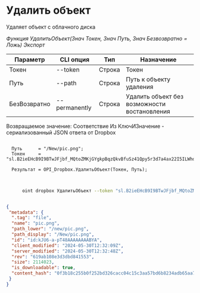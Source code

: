 ﻿---
sidebar_position: 7
---

# Удалить объект
 Удаляет объект с облачного диска


*Функция УдалитьОбъект(Знач Токен, Знач Путь, Знач Безвозвратно = Ложь) Экспорт*

  | Параметр | CLI опция | Тип | Назначение |
  |-|-|-|-|
  | Токен | --token | Строка | Токен |
  | Путь | --path | Строка | Путь к объекту удаления |
  | БезВозвратно | --permanently | Строка | Удалить объект без возможности востановления |

  
  Возвращаемое значение:   Соответствие Из КлючИЗначение - сериализованный JSON ответа от Dropbox

```bsl title="Пример кода"
	
  Путь      = "/New/pic.png";
  Токен     = "sl.B2ieEHcB9I9BTwJFjbf_MQtoZMKjGYgkpBqzQkvBfuSz41Qpy5r3d7a4ax22I5ILWhd9KLbN5L...";
  
  Результат = OPI_Dropbox.УдалитьОбъект(Токен, Путь);
	
```

```sh title="Пример команды CLI"
    
      oint dropbox УдалитьОбъект --token "sl.B2ieEHcB9I9BTwJFjbf_MQtoZMKjGYgkpBqzQkvBfuSz41Qpy5r3d7a4ax22I5ILWhd9KLbN5L..." --path %path% --permanently %permanently%


```


```json title="Результат"

{
 "metadata": {
  ".tag": "file",
  "name": "pic.png",
  "path_lower": "/new/pic.png",
  "path_display": "/New/pic.png",
  "id": "id:kJU6-a-pT48AAAAAAAABYA",
  "client_modified": "2024-05-30T12:32:09Z",
  "server_modified": "2024-05-30T12:32:48Z",
  "rev": "619ab108e3d3dbd841553",
  "size": 2114023,
  "is_downloadable": true,
  "content_hash": "0f3b18c255b0f252bd326cacc04c15c3aa57bd6b8234adb65aa7bb2987a65492"
 }
}

```
